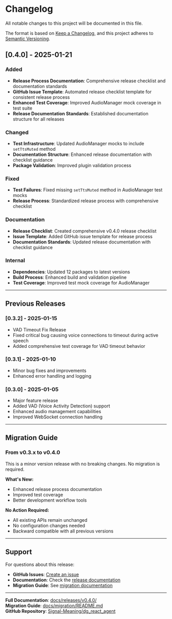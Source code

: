 # Changelog

All notable changes to this project will be documented in this file.

The format is based on [Keep a Changelog](https://keepachangelog.com/en/1.0.0/),
and this project adheres to [Semantic Versioning](https://semver.org/spec/v2.0.0.html).

## [0.4.0] - 2025-01-21

### Added
- **Release Process Documentation**: Comprehensive release checklist and documentation standards
- **GitHub Issue Template**: Automated release checklist template for consistent release process
- **Enhanced Test Coverage**: Improved AudioManager mock coverage in test suite
- **Release Documentation Standards**: Established documentation structure for all releases

### Changed
- **Test Infrastructure**: Updated AudioManager mocks to include `setTtsMuted` method
- **Documentation Structure**: Enhanced release documentation with checklist guidance
- **Package Validation**: Improved plugin validation process

### Fixed
- **Test Failures**: Fixed missing `setTtsMuted` method in AudioManager test mocks
- **Release Process**: Standardized release process with comprehensive checklist

### Documentation
- **Release Checklist**: Created comprehensive v0.4.0 release checklist
- **Issue Template**: Added GitHub issue template for release process
- **Documentation Standards**: Updated release documentation with checklist guidance

### Internal
- **Dependencies**: Updated 12 packages to latest versions
- **Build Process**: Enhanced build and validation pipeline
- **Test Coverage**: Improved test mock coverage for AudioManager

---

## Previous Releases

### [0.3.2] - 2025-01-15
- VAD Timeout Fix Release
- Fixed critical bug causing voice connections to timeout during active speech
- Added comprehensive test coverage for VAD timeout behavior

### [0.3.1] - 2025-01-10
- Minor bug fixes and improvements
- Enhanced error handling and logging

### [0.3.0] - 2025-01-05
- Major feature release
- Added VAD (Voice Activity Detection) support
- Enhanced audio management capabilities
- Improved WebSocket connection handling

---

## Migration Guide

### From v0.3.x to v0.4.0

This is a minor version release with no breaking changes. No migration is required.

**What's New:**
- Enhanced release process documentation
- Improved test coverage
- Better development workflow tools

**No Action Required:**
- All existing APIs remain unchanged
- No configuration changes needed
- Backward compatible with all previous versions

---

## Support

For questions about this release:

- **GitHub Issues**: [Create an issue](https://github.com/Signal-Meaning/dg_react_agent/issues)
- **Documentation**: Check the [release documentation](README.md)
- **Migration Guide**: See [migration documentation](../../migration/README.md)

---

**Full Documentation**: [docs/releases/v0.4.0/](./)  
**Migration Guide**: [docs/migration/README.md](../../migration/README.md)  
**GitHub Repository**: [Signal-Meaning/dg_react_agent](https://github.com/Signal-Meaning/dg_react_agent)
